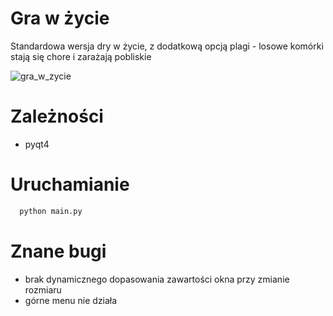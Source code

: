
# Gra w życie 

Standardowa wersja dry w życie, z dodatkową opcją plagi - losowe komórki stają się chore i zarażają pobliskie

![gra_w_zycie](https://user-images.githubusercontent.com/23525102/39266911-a359e77c-48cb-11e8-9c32-05dcd52da151.png)


# Zależności
  - pyqt4
  
# Uruchamianie
```bash 
  python main.py
  ```
  
# Znane bugi
  - brak dynamicznego dopasowania zawartości okna przy zmianie rozmiaru
  - górne menu nie działa
  
